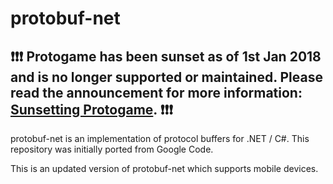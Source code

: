 protobuf-net
========================

## **❗❗❗ Protogame has been sunset as of 1st Jan 2018 and is no longer supported or maintained. Please read the announcement for more information: [Sunsetting Protogame](https://medium.com/redpoint/sunsetting-protogame-a18e1f03af43). ❗❗❗**

protobuf-net is an implementation of protocol buffers for .NET / C#.  This repository was initially ported from Google Code.

This is an updated version of protobuf-net which supports mobile devices.